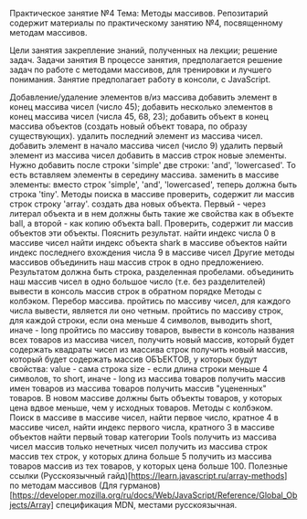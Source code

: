 Практическое занятие №4
Тема: Методы массивов.
Репозитарий содержит материалы по практическому занятию №4, посвященному методам массивов.

Цели занятия
закрепление знаний, полученных на лекции;
решение задач.
Задачи занятия
В процессе занятия, предполагается решение задач по работе с методами массивов, для тренировки и лучшего понимания. Занятие предполагает работу в консоли, с JavaScript.

Добавление/удаление элементов в/из массива
добавить элемент в конец массива чисел (число 45);
добавить несколько элементов в конец массива чисел (числа 45, 68, 23);
добавить объект в конец массива объектов (создать новый объект товара, по образу существующих).
удалить последний элемент из массива чисел.
добавить элемент в начало массива чисел (число 9)
удалить первый элемент из массива чисел
добавить в массив строк новые элементы. Нужно добавить после строки 'simple' две строки: 'and', 'lowercased'. То есть вставляем элементы в середину массива.
заменить в массиве элементы: вместо строк 'simple', 'and', 'lowercased', теперь должна быть строка 'tiny'.
Методы поиска в массиве проверить, содержит ли массив строк строку 'array'.
создать два новых объекта. Первый - через литерал объекта и в нем должны быть такие же свойства как в объекте ball, а второй - как копию объекта ball. Проверить, содержит ли массив объектов эти объекты. Пояснить результат.
найти индекс числа 0 в массиве чисел
найти индекс объекта shark в массиве объектов
найти индекс последнего вхождения числа 9 в массиве чисел
Другие методы массивов
объединить наш массив строк в одно предложениею. Результатом должна быть строка, разделенная пробелами.
объединить наш массив чисел в одно большое число (т.е. без разделителей)
вывести в консоль массив строк в обратном порядке
Методы с колбэком. Перебор массива.
пройтись по массиву чисел, для каждого числа вывести, является ли оно четным.
пройтись по массиву строк, для каждой строки, если она меньше 4 символов, выводить short, иначе - long
пройтись по массиву товаров, вывести в консоль названия всех товаров
из массива чисел, получить новый массив, который будет содержать квадраты чисел
из массива строк получить новый массив, который будет содержать массив ОБЪЕКТОВ, у которых будут свойства:
value - сама строка
size - если длина строки меньше 4 символов, то short, иначе - long
из массива товаров получить массив имен товаров
из массива товаров получить массив "уцененных" товаров. В новом массиве должны быть объекты товаров, у которых цена вдвое меньше, чем у исходных товаров.
Методы с колбэком. Поиск в массиве
в массиве чисел, найти первое число, кратное 4
в массиве чисел, найти индекс первого числа, кратного 3
в массиве объектов найти первый товар категории Tools
получить из массива чисел массив только нечетных чисел
получить из массива строк массив тех строк, у которых длина больше 5
получить из массива товаров массив из тех товаров, у которых цена больше 100.
Полезные ссылки
(Русскоязычный гайд)[https://learn.javascript.ru/array-methods] по методам массивов
(Для гурманов)[https://developer.mozilla.org/ru/docs/Web/JavaScript/Reference/Global_Objects/Array] спецификация MDN, местами русскоязычная.